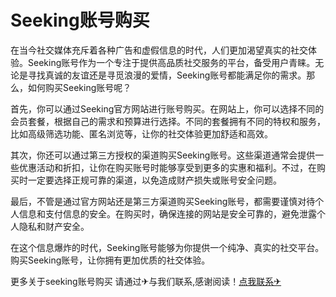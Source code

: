 # Seeking账号购买

在当今社交媒体充斥着各种广告和虚假信息的时代，人们更加渴望真实的社交体验。Seeking账号作为一个专注于提供高品质社交服务的平台，备受用户青睐。无论是寻找真诚的友谊还是寻觅浪漫的爱情，Seeking账号都能满足你的需求。那么，如何购买Seeking账号呢？

首先，你可以通过Seeking官方网站进行账号购买。在网站上，你可以选择不同的会员套餐，根据自己的需求和预算进行选择。不同的套餐拥有不同的特权和服务，比如高级筛选功能、匿名浏览等，让你的社交体验更加舒适和高效。

其次，你还可以通过第三方授权的渠道购买Seeking账号。这些渠道通常会提供一些优惠活动和折扣，让你在购买账号时能够享受到更多的实惠和福利。不过，在购买时一定要选择正规可靠的渠道，以免造成财产损失或账号安全问题。

最后，不管是通过官方网站还是第三方渠道购买Seeking账号，都需要谨慎对待个人信息和支付信息的安全。在购买时，确保连接的网站是安全可靠的，避免泄露个人隐私和财产安全。

在这个信息爆炸的时代，Seeking账号能够为你提供一个纯净、真实的社交平台。购买Seeking账号，让你拥有更加优质的社交体验。

更多关于seeking账号购买 请通过✈与我们联系,感谢阅读！[点我联系✈](https://chat.G208.com)